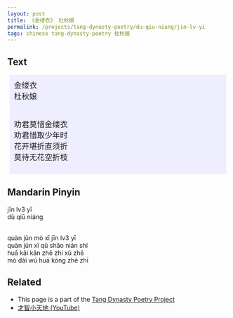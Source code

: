 ```yaml
---
layout: post
title: 《金缕衣》 杜秋娘
permalink: /projects/tang-dynasty-poetry/du-qiu-niang/jin-lv-yi
tags: chinese tang-dynasty-poetry 杜秋娘
---
```


## Text


<p>
<div class="chinese-poem" style="font-size: 1.25em; background-color: #eef; padding: 10px; margin: 5px;">
金缕衣
<br />
杜秋娘
<br /><br />

劝君莫惜金缕衣
<br />
劝君惜取少年时
<br />
花开堪折直须折
<br />
莫待无花空折枝
</div>
</p>

## Mandarin Pinyin

<p>
jīn lv3 yī
<br />
dù qiū niáng
<br /><br />

quàn jūn mò xī jīn lv3 yī
<br />
quàn jūn xī qǔ shǎo nián shí
<br />
huā kāi kān zhē zhí xū zhē
<br />
mò dài wú huā kōng zhē zhī
</p>

## Related

* This page is a part of the [Tang Dynasty Poetry Project](/projects/tang-dynasty-poetry-project)
* [才智小天地 (YouTube)](https://youtu.be/q0jqpQhtcfA)
